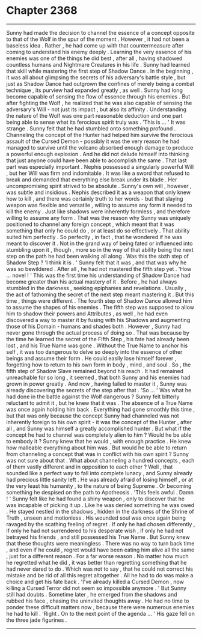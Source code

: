 
# Chapter 2368


---

Sunny had made the decision to channel the essence of a concept opposite to that of the Wolf in the spur of the moment . However , it had not been a baseless idea .
Rather , he had come up with that countermeasure after coming to understand his enemy deeply . Learning the very essence of his enemies was one of the things he did best , after all , having shadowed countless humans and Nightmare Creatures in his life .
Sunny had learned that skill while mastering the first step of Shadow Dance . In the beginning , it was all about glimpsing the secrets of his adversary's battle style , but just as Shadow Dance had outgrown the confines of merely being a combat technique , its purview had expanded greatly , as well . Sunny had long become capable of sensing the flow of essence through his enemies . But after fighting the Wolf , he realized that he was also capable of sensing the adversary's Will - not just its impact , but also its affinity . Understanding the nature of the Wolf was one part reasonable deduction and one part being able to sense what its ferocious spirit truly was .
'This is ... '
It was strange .
Sunny felt that he had stumbled onto something profound . Channeling the concept of the Hunter had helped him survive the ferocious assault of the Cursed Demon - possibly it was the very reason he had managed to survive until the volcano absorbed enough damage to produce a powerful enough explosion . And he did not delude himself into thinking that just anyone could have been able to accomplish the same .
That last part was especially important . Nephis possessed a singularly powerful Will , but her Will was firm and indomitable . It was like a sword that refused to break and demanded that everything else break under its blade . Her uncompromising spirit strived to be absolute .
Sunny's own will , however , was subtle and insidious . Nephis described it as a weapon that only knew how to kill , and there was certainly truth to her words - but that slaying weapon was flexible and versatile , willing to assume any form it needed to kill the enemy . Just like shadows were inherently formless , and therefore willing to assume any form . That was the reason why Sunny was uniquely positioned to channel any foreign concept , which meant that it was something that only he could do , or at least do so effectively . That ability suited him perfectly .
So perfectly , in fact , that he wondered if he was meant to discover it . Not in the grand way of being fated or influenced into stumbling upon it , though , more so in the way of that ability being the next step on the path he had been walking all along .
Was this the sixth step of Shadow Step ?
'I think it is . '
Sunny felt that it was , and that was why he was so bewildered . After all , he had not mastered the fifth step yet .
'How ... novel ! '
This was the first time his understanding of Shadow Dance had become greater than his actual mastery of it . Before , he had always stumbled in the darkness , seeking epiphanies and revelations . Usually , the act of fathoming the secret of the next step meant mastering it . But this time , things were different . The fourth step of Shadow Dance allowed him to assume the shapes of his enemies . The fifth step was supposed to allow him to shadow their powers and Attributes , as well , he had even discovered a way to master it by fusing with his Shadows and augmenting those of his Domain - humans and shades both . However , Sunny had never gone through the actual process of doing so .
That was because by the time he learned the secret of the Fifth Step , his fate had already been lost , and his True Name was gone . Without the True Name to anchor his self , it was too dangerous to delve so deeply into the essence of other beings and assume their form . He could easily lose himself forever , forgetting how to return to his own form in body , mind , and soul .
So , the fifth step of Shadow Slave remained beyond his reach . It had remained unreachable for so long , it seemed , that both Sunny and his enemies had grown in power greatly . And now , having failed to master it , Sunny was already discovering the secrets of the step after that .
'So ... '
Was what he had done in the battle against the Wolf dangerous ?
Sunny felt bitterly reluctant to admit it , but he knew that it was . The absence of a True Name was once again holding him back . Everything had gone smoothly this time , but that was only because the concept Sunny had channeled was not inherently foreign to his own spirit - it was the concept of the Hunter , after all , and Sunny was himself a greatly accomplished hunter . But what if the concept he had to channel was completely alien to him ? Would he be able to embody it ? Sunny knew that he would , with enough practice . He knew how malleable everything about him was . But would he be able to return from channeling a concept that was in conflict with his own spirit ? Sunny was not sure about that .
What about channeling a hundred concepts , each of them vastly different and in opposition to each other ? Well , that sounded like a perfect way to fall into complete lunacy , and Sunny already had precious little sanity left . He was already afraid of losing himself , or at the very least his humanity , to the nature of being Supreme . Or becoming something he despised on the path to Apotheosis .
'This feels awful . Damn ! '
Sunny felt like he had found a shiny weapon , only to discover that he was incapable of picking it up . Like he was denied something he was owed . He stayed nestled in the shadows , hidden in the darkness of the Shrine of Truth , unseen and motionless . His wounded soul was once again being ravaged by the scathing feeling of regret .
If only he had chosen differently , if only he had not surrendered to his desperate wish , if only he had not betrayed his friends , and still possessed his True Name . But Sunny knew that these thoughts were meaningless . There was no way to turn back time , and even if he could , regret would have been eating him alive all the same , just for a different reason . For a far worse reason .
No matter how much he regretted what he did , it was better than regretting something that he had never dared to do .
Which was not to say , that he could not correct his mistake and be rid of all this regret altogether .
All he had to do was make a choice and get his fate back .
'I've already killed a Cursed Demon , now killing a Cursed Terror did not seem so impossible anymore . '
But Sunny still had doubts .
Sometime later , he emerged from the shadows and rubbed his face , chasing the uninvited thoughts away . He had no time to ponder these difficult matters now , because there were numerous enemies he had to kill .
'Right . On to the next point of the agenda ... '
His gaze fell on the three jade figurines .

---

